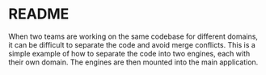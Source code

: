 # README

When two teams are working on the same codebase for different domains, it can be difficult to separate the code and avoid merge conflicts. This is a simple example of how to separate the code into two engines, each with their own domain. The engines are then mounted into the main application.
